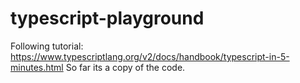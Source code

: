 # typescript-playground

Following tutorial: https://www.typescriptlang.org/v2/docs/handbook/typescript-in-5-minutes.html
So far its a copy of the code.
